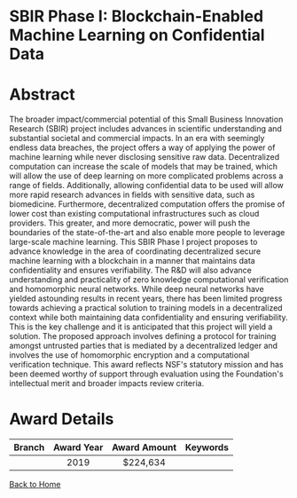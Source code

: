 
SBIR Phase I: Blockchain-Enabled Machine Learning on Confidential Data
======================================================================

# Abstract


The broader impact/commercial potential of this Small Business Innovation Research (SBIR) project includes advances in scientific understanding and substantial societal and commercial impacts. In an era with seemingly endless data breaches, the project offers a way of applying the power of machine learning while never disclosing sensitive raw data. Decentralized computation can increase the scale of models that may be trained, which will allow the use of deep learning on more complicated problems across a range of fields. Additionally, allowing confidential data to be used will allow more rapid research advances in fields with sensitive data, such as biomedicine. Furthermore, decentralized computation offers the promise of lower cost than existing computational infrastructures such as cloud providers. This greater, and more democratic, power will push the boundaries of the state-of-the-art and also enable more people to leverage large-scale machine learning. This SBIR Phase I project proposes to advance knowledge in the area of coordinating decentralized secure machine learning with a blockchain in a manner that maintains data confidentiality and ensures verifiability. The R&D will also advance understanding and practicality of zero knowledge computational verification and homomorphic neural networks. While deep neural networks have yielded astounding results in recent years, there has been limited progress towards achieving a practical solution to training models in a decentralized context while both maintaining data confidentiality and ensuring verifiability. This is the key challenge and it is anticipated that this project will yield a solution. The proposed approach involves defining a protocol for training amongst untrusted parties that is mediated by a decentralized ledger and involves the use of homomorphic encryption and a computational verification technique. This award reflects NSF's statutory mission and has been deemed worthy of support through evaluation using the Foundation's intellectual merit and broader impacts review criteria.  

# Award Details

|Branch|Award Year|Award Amount|Keywords|
| :---: | :---: | :---: | :---: |
||2019|$224,634||
  
  


[Back to Home](https://github.com/chrischow/dod_sbir_awards#498)